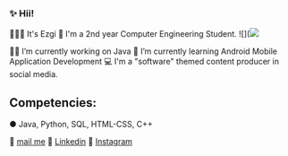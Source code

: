 ###  ✨ Hii!



 🙋🏻‍♀️ It's Ezgi 
 💜 I'm a 2nd year Computer Engineering Student. 
 ![](![](https://user-images.githubusercontent.com/109277079/220791255-aa8aebc0-4fd4-470b-a9e1-7583fdd9fb5e.jpg)


 💅🏻 I’m currently working on Java 
 🍓 I’m currently learning Android Mobile Application Development
 💻 I'm a "software" themed content producer in social media.
 
 
 ## Competencies:
 ● Java, Python, SQL, HTML-CSS, C++ 

 
 📩 [mail me](karahanezgi64@gmail.com)
 💎 [Linkedin](https://www.linkedin.com/in/ezgikrhnn/)
 📸 [Instagram](https://www.instagram.com/codewbnezgirl/)
 
 

 

